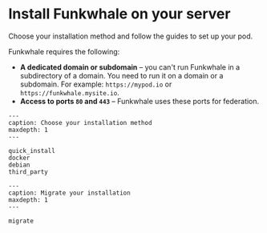 # Install Funkwhale on your server

Choose your installation method and follow the guides to set up your pod.

Funkwhale requires the following:

- **A dedicated domain or subdomain** – you can't run Funkwhale in a subdirectory of a domain. You need to run it on a domain or a subdomain. For example: `https://mypod.io` or `https://funkwhale.mysite.io`.
- **Access to ports `80` and `443`** – Funkwhale uses these ports for federation.

```{toctree}
---
caption: Choose your installation method
maxdepth: 1
---

quick_install
docker
debian
third_party

```

```{toctree}
---
caption: Migrate your installation
maxdepth: 1
---

migrate

```
